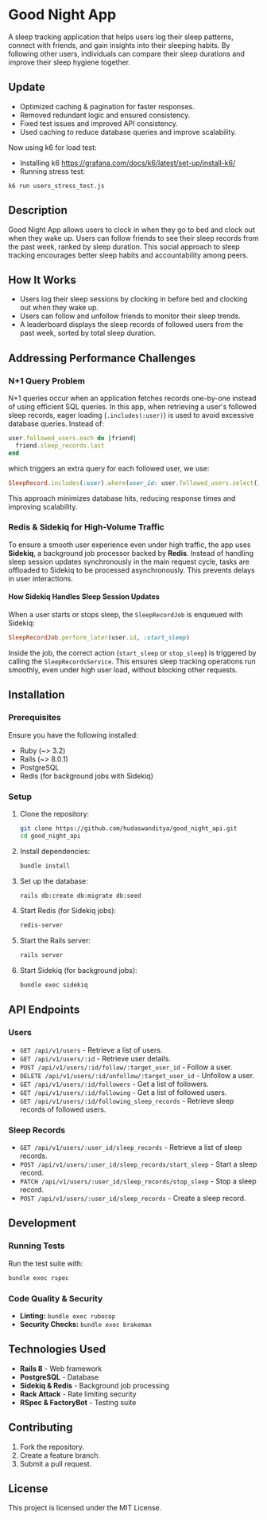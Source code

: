 # Good Night App

A sleep tracking application that helps users log their sleep patterns, connect with friends, and gain insights into their sleeping habits. By following other users, individuals can compare their sleep durations and improve their sleep hygiene together.

## Update

- Optimized caching & pagination for faster responses.
- Removed redundant logic and ensured consistency.
- Fixed test issues and improved API consistency.
- Used caching to reduce database queries and improve scalability.

Now using k6 for load test:
- Installing k6 https://grafana.com/docs/k6/latest/set-up/install-k6/
- Running stress test:
```
k6 run users_stress_test.js
```

## Description
Good Night App allows users to clock in when they go to bed and clock out when they wake up. Users can follow friends to see their sleep records from the past week, ranked by sleep duration. This social approach to sleep tracking encourages better sleep habits and accountability among peers.

## How It Works
- Users log their sleep sessions by clocking in before bed and clocking out when they wake up.
- Users can follow and unfollow friends to monitor their sleep trends.
- A leaderboard displays the sleep records of followed users from the past week, sorted by total sleep duration.

## Addressing Performance Challenges
### N+1 Query Problem
N+1 queries occur when an application fetches records one-by-one instead of using efficient SQL queries. In this app, when retrieving a user's followed sleep records, eager loading (`.includes(:user)`) is used to avoid excessive database queries. Instead of:
```ruby
user.followed_users.each do |friend|
  friend.sleep_records.last
end
```
which triggers an extra query for each followed user, we use:
```ruby
SleepRecord.includes(:user).where(user_id: user.followed_users.select(:id))
```
This approach minimizes database hits, reducing response times and improving scalability.

### Redis & Sidekiq for High-Volume Traffic
To ensure a smooth user experience even under high traffic, the app uses **Sidekiq**, a background job processor backed by **Redis**. Instead of handling sleep session updates synchronously in the main request cycle, tasks are offloaded to Sidekiq to be processed asynchronously. This prevents delays in user interactions.

#### How Sidekiq Handles Sleep Session Updates
When a user starts or stops sleep, the `SleepRecordJob` is enqueued with Sidekiq:
```ruby
SleepRecordJob.perform_later(user.id, :start_sleep)
```
Inside the job, the correct action (`start_sleep` or `stop_sleep`) is triggered by calling the `SleepRecordsService`. This ensures sleep tracking operations run smoothly, even under high user load, without blocking other requests.

## Installation
### Prerequisites
Ensure you have the following installed:
- Ruby (~> 3.2)
- Rails (~> 8.0.1)
- PostgreSQL
- Redis (for background jobs with Sidekiq)

### Setup
1. Clone the repository:
   ```sh
   git clone https://github.com/hudaswanditya/good_night_api.git
   cd good_night_api
   ```
2. Install dependencies:
   ```sh
   bundle install
   ```
3. Set up the database:
   ```sh
   rails db:create db:migrate db:seed
   ```
4. Start Redis (for Sidekiq jobs):
   ```sh
   redis-server
   ```
5. Start the Rails server:
   ```sh
   rails server
   ```
6. Start Sidekiq (for background jobs):
   ```sh
   bundle exec sidekiq
   ```

## API Endpoints
### Users
- `GET /api/v1/users` - Retrieve a list of users.
- `GET /api/v1/users/:id` - Retrieve user details.
- `POST /api/v1/users/:id/follow/:target_user_id` - Follow a user.
- `DELETE /api/v1/users/:id/unfollow/:target_user_id` - Unfollow a user.
- `GET /api/v1/users/:id/followers` - Get a list of followers.
- `GET /api/v1/users/:id/following` - Get a list of followed users.
- `GET /api/v1/users/:id/following_sleep_records` - Retrieve sleep records of followed users.

### Sleep Records
- `GET /api/v1/users/:user_id/sleep_records` - Retrieve a list of sleep records.
- `POST /api/v1/users/:user_id/sleep_records/start_sleep` - Start a sleep record.
- `PATCH /api/v1/users/:user_id/sleep_records/stop_sleep` - Stop a sleep record.
- `POST /api/v1/users/:user_id/sleep_records` - Create a sleep record.

## Development
### Running Tests
Run the test suite with:
```sh
bundle exec rspec
```

### Code Quality & Security
- **Linting:** `bundle exec rubocop`
- **Security Checks:** `bundle exec brakeman`

## Technologies Used
- **Rails 8** - Web framework
- **PostgreSQL** - Database
- **Sidekiq & Redis** - Background job processing
- **Rack Attack** - Rate limiting security
- **RSpec & FactoryBot** - Testing suite

## Contributing
1. Fork the repository.
2. Create a feature branch.
3. Submit a pull request.

## License
This project is licensed under the MIT License.

